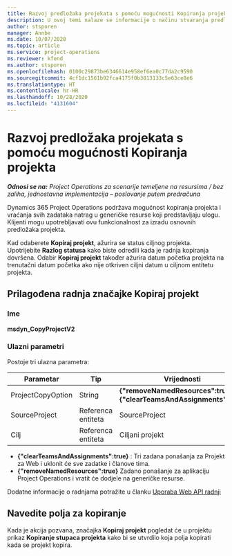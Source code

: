 ```yaml
---
title: Razvoj predložaka projekata s pomoću mogućnosti Kopiranja projekta
description: U ovoj temi nalaze se informacije o načinu stvaranja predložaka projekta s pomoću prilagođene radnje Kopiraj projekt.
author: stsporen
manager: Annbe
ms.date: 10/07/2020
ms.topic: article
ms.service: project-operations
ms.reviewer: kfend
ms.author: stsporen
ms.openlocfilehash: 0100c29873be6346614e958ef6ea0c77da2c9590
ms.sourcegitcommit: 4cf1dc1561b92fca4175f0b3813133c5e63ce8e6
ms.translationtype: HT
ms.contentlocale: hr-HR
ms.lasthandoff: 10/28/2020
ms.locfileid: "4131604"
---
```

# <a name="develop-project-templates-with-copy-project"></a>Razvoj predložaka projekata s pomoću mogućnosti Kopiranja projekta

_**Odnosi se na:** Project Operations za scenarije temeljene na resursima / bez zaliha, jednostavna implementacija – poslovanje putem predračuna_

Dynamics 365 Project Operations podržava mogućnost kopiranja projekta i vraćanja svih zadataka natrag u generičke resurse koji predstavljaju ulogu. Klijenti mogu upotrebljavati ovu funkcionalnost za izradu osnovnih predložaka projekta.

Kad odaberete **Kopiraj projekt**, ažurira se status ciljnog projekta. Upotrijebite **Razlog statusa** kako biste odredili kada je radnja kopiranja dovršena. Odabir **Kopiraj projekt** također ažurira datum početka projekta na trenutačni datum početka ako nije otkriven ciljni datum u ciljnom entitetu projekta.

## <a name="copy-project-custom-action"></a>Prilagođena radnja značajke Kopiraj projekt 

### <a name="name"></a>Ime 

**msdyn_CopyProjectV2**

### <a name="input-parameters"></a>Ulazni parametri
Postoje tri ulazna parametra:

| Parametar          | Tip   | Vrijednosti                                                   | 
|--------------------|--------|----------------------------------------------------------|
| ProjectCopyOption  | String | **{"removeNamedResources":true}** ili **{"clearTeamsAndAssignments":true}** |
| SourceProject      | Referenca entiteta | SourceProject |
| Cilj             | Referenca entiteta | Ciljani projekt |


- **{"clearTeamsAndAssignments":true}** : Tri zadana ponašanja za Projekt za Web i uklonit će sve zadatke i članove tima.
- **{"removeNamedResources":true}** Zadano ponašanje za aplikaciju Project Operations i vratit će dodjele na generičke resurse.

Dodatne informacije o radnjama potražite u članku [Uporaba Web API radnji](https://docs.microsoft.com/powerapps/developer/common-data-service/webapi/use-web-api-actions)

## <a name="specify-fields-to-copy"></a>Navedite polja za kopiranje 
Kada je akcija pozvana, značajka **Kopiraj projekt** pogledat će u projektu prikaz **Kopiranje stupaca projekta** kako bi se utvrdilo koja polja kopirati kada se projekt kopira.
